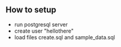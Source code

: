 ## How to setup

- run postgresql server
- create user "hellothere"
- load files create.sql and sample_data.sql